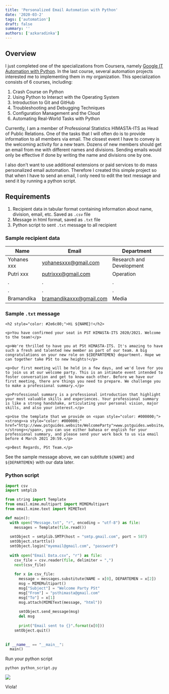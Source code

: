 ```yaml
---
title: 'Personalized Email Automation with Python'
date: '2020-03-2'
tags: ['automation']
draft: false
summary: ''
authors: ['azkaradinka']
---
```


## Overview

I just completed one of the specializations from Coursera, namely [Google IT Automation with Python](https://www.coursera.org/professional-certificates/google-it-automation). In the last course, several automation projects interested me to implementing them in my organization. This specialization consists of 6 courses, including:
1. Crash Course on Python
2. Using Python to Interact with the Operating System
3. Introduction to Git and GitHub
4. Troubleshooting and Debugging Techniques
5. Configuration Management and the Cloud
6. Automating Real-World Tasks with Python

Currently, I am a member of Professional Statistics HIMASTA-ITS as Head of Public Relations. One of the tasks that I will often do is to provide information to all members via email. The closest event I have to convey is the welcoming activity for a new team. Dozens of new members should get an email from me with different names and divisions. Sending emails would only be effective if done by writing the name and divisions one by one.

I also don't want to use additional extensions or paid services to do mass personalized email automation. Therefore I created this simple project so that when I have to send an email, I only need to edit the text message and send it by running a python script.

## Requirements

1. Recipient data in tabular format containing information about name, division, email, etc. Saved as `.csv` file
2. Message in html format, saved as `.txt` file
3. Python script to sent `.txt` message to all recipient

### Sample recipient data

| Name                | Email                | Department         |
| ------------------- | -------------------  | ------------------- | 
| Yohanes xxx         | yohanesxxx@gmail.com | Research and Development |
| Putri xxx           | putrixxx@gmail.com   | Operation  |
| . | .| .| 
| . | .| .| 
| Bramandika | bramandikaxxx@gmail.com | Media | 




### Sample `.txt` message

```
<h2 style="color: #2e6c80;">Hi ${NAME}!</h2>

<p>You have confirmed your seat in PST HIMASTA-ITS 2020/2021. Welcome to the team!</p>

<p>We're thrilled to have you at PSt HIMASTA-ITS. It's amazing to have such a fresh and talented new member as part of our team. A big congratulations on your new role on ${DEPARTEMEN} department. Hope we can together take PSt to new heights!</p>

<p>Our first meeting will be held in a few days, and we'd love for you to join us at our welcome party. This is an intimate event intended to foster conversation and get to know each other. Before we have our first meeting, there are things you need to prepare. We challenge you to make a professional summary.</p>

<p>Professional summary is a professional introduction that highlight your most valuable skills and experiences. Your professional summary is like a strong handshake, articulating your personal vision, major skills, and also your interest.</p>

<p>Use the template that we provide on <span style="color: #000000;"><strong><a style="color: #000000;" href="http://www.pstguides.website/WelcomeParty">www.pstguides.website/WelcomeParty</a></strong></span>, you can use either bahasa or english for your professional summary, and please send your work back to us via email before 4 March 2021 20:59.</p>

<p>Best Regards, PSt Team.</p>
```

See the sample message above, we can subtitute `${NAME}` and `${DEPARTEMEN}` with our data later.

### Python script

```python
import csv
import smtplib

from string import Template
from email.mime.multipart import MIMEMultipart
from email.mime.text import MIMEText

def main():
  with open("Message.txt", "r", encoding = "utf-8") as file:
    messages = Template(file.read())
  
  smtObject = smtplib.SMTP(host = "smtp.gmail.com", port = 587)
  smtObject.starttls()
  smtObject.login("myemail@gmail.com", "password")
  
  with open("Email Data.csv", "r") as file:
    csv_file = csv.reader(file, delimiter = ",")
    next(csv_file)
    
    for x in csv_file:
      message = messages.substitute(NAME = x[0], DEPARTEMEN = x[2])
      msg = MIMEMultipart()
      msg["Subject"] = "Welcome Party PSt"
      msg["From"] = "psthimasta@gmail.com"
      msg["To"] = x[1]
      msg.attach(MIMEText(message, "html"))
      
      smtObject.send_message(msg)
      del msg
      
      print("Email sent to {}".format(x[0]))
    smtObject.quit()
    
    
if __name__ == "__main__":
  main()
```

Run your python script

```
python python_script.py
```

![](/static/gifs/pst-email-automation.gif)

Viola!
